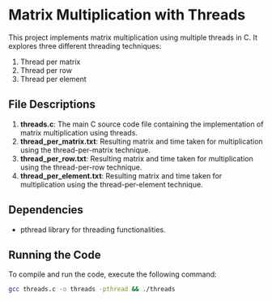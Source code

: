# Matrix Multiplication with Threads

This project implements matrix multiplication using multiple threads in C. It explores three different threading techniques:

1. Thread per matrix
2. Thread per row
3. Thread per element

## File Descriptions

1. **threads.c**: The main C source code file containing the implementation of matrix multiplication using threads.
2. **thread_per_matrix.txt**: Resulting matrix and time taken for multiplication using the thread-per-matrix technique.
3. **thread_per_row.txt**: Resulting matrix and time taken for multiplication using the thread-per-row technique.
4. **thread_per_element.txt**: Resulting matrix and time taken for multiplication using the thread-per-element technique.

## Dependencies

- pthread library for threading functionalities.

## Running the Code

To compile and run the code, execute the following command:

```bash
gcc threads.c -o threads -pthread && ./threads

